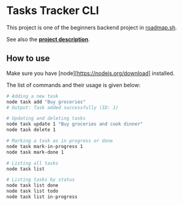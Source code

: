 # Tasks Tracker CLI

This project is one of the beginners backend project in [roadmap.sh](https://roadmap.sh).

See also the [**project description**](https://roadmap.sh/projects/task-tracker).

## How to use

Make sure you have [node][https://nodejs.org/download] installed.

The list of commands and their usage is given below:

```sh
# Adding a new task
node task add "Buy groceries"
# Output: Task added successfully (ID: 1)

# Updating and deleting tasks
node task update 1 "Buy groceries and cook dinner"
node task delete 1

# Marking a task as in progress or done
node task mark-in-progress 1
node task mark-done 1

# Listing all tasks
node task list

# Listing tasks by status
node task list done
node task list todo
node task list in-progress
```
